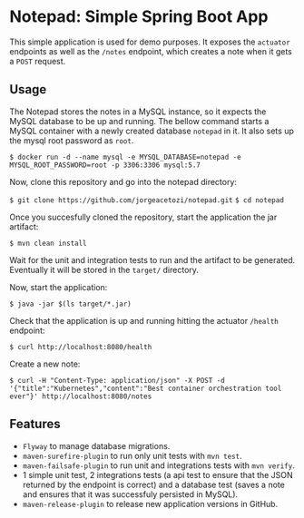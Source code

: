 # Notepad: Simple Spring Boot App

This simple application is used for demo purposes. It exposes the `actuator` endpoints as well as the `/notes` endpoint, which creates a note when it gets a `POST` request.

## Usage

The Notepad stores the notes in a MySQL instance, so it expects the MySQL database to be up and running. The bellow command starts a MySQL container with a newly created database `notepad` in it. It also sets up the mysql root password as `root`.

`$ docker run -d --name mysql -e MYSQL_DATABASE=notepad -e MYSQL_ROOT_PASSWORD=root -p 3306:3306 mysql:5.7`

Now, clone this repository and go into the notepad directory:

`$ git clone https://github.com/jorgeacetozi/notepad.git`
`$ cd notepad`

Once you succesfully cloned the repository, start the application the jar artifact:

`$ mvn clean install`

Wait for the unit and integration tests to run and the artifact to be generated. Eventually it will be stored in the `target/` directory.

Now, start the application:

`$ java -jar $(ls target/*.jar)`

Check that the application is up and running hitting the actuator `/health` endpoint:

`$ curl http://localhost:8080/health`

Create a new note:

`$ curl -H "Content-Type: application/json" -X POST -d '{"title":"Kubernetes","content":"Best container orchestration tool ever"}' http://localhost:8080/notes`

## Features   

- `Flyway` to manage database migrations.
- `maven-surefire-plugin` to run only unit tests with `mvn test`.
- `maven-failsafe-plugin` to run unit and integrations tests with `mvn verify`.
- 1 simple unit test, 2 integrations tests (a api test to ensure that the JSON returned by the endpoint is correct) and a database test (saves a note and ensures that it was successfuly persisted in MySQL).
- `maven-release-plugin` to release new application versions in GitHub.
